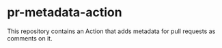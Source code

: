 # pr-metadata-action

This repository contains an Action that adds metadata for pull requests as comments on it.
